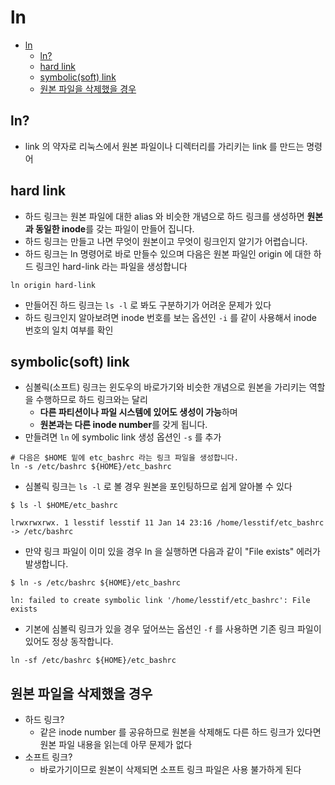 # ln

- [ln](#ln)
    - [ln?](#ln-1)
    - [hard link](#hard-link)
    - [symbolic(soft)  link](#symbolicsoft--link)
    - [원본 파일을 삭제했을 경우](#원본-파일을-삭제했을-경우)

## ln?

- link 의 약자로 리눅스에서 원본 파일이나 디렉터리를 가리키는 link 를 만드는 명령어

## hard link

- 하드 링크는 원본 파일에 대한 alias 와 비슷한 개념으로 하드 링크를 생성하면 **원본과 동일한 inode**를 갖는 파일이 만들어 집니다.
- 하드 링크는 만들고 나면 무엇이 원본이고 무엇이 링크인지 알기가 어렵습니다.
- 하드 링크는 ln 명령어로 바로 만들수 있으며 다음은 원본 파일인 origin 에 대한 하드 링크인 hard-link 라는 파일을 생성합니다

```shell
ln origin hard-link
```

- 만들어진 하드 링크는 `ls -l` 로 봐도 구분하기가 어려운 문제가 있다
- 하드 링크인지 알아보려면 inode 번호를 보는 옵션인 `-i` 를 같이 사용해서 inode 번호의 일치 여부를 확인

## symbolic(soft)  link

- 심볼릭(소프트) 링크는 윈도우의 바로가기와 비슷한 개념으로 원본을 가리키는 역할을 수행하므로 하드 링크와는 달리
    - **다른 파티션이나 파일 시스템에 있어도 생성이 가능**하며
    - **원본과는 다른 inode number**를 갖게 됩니다.
- 만들려면 `ln` 에 symbolic link 생성 옵션인  `-s` 를 추가

```shell
# 다음은 $HOME 밑에 etc_bashrc 라는 링크 파일을 생성합니다.
ln -s /etc/bashrc ${HOME}/etc_bashrc
```

- 심볼릭 링크는 `ls -l` 로 볼 경우 원본을 포인팅하므로 쉽게 알아볼 수 있다

```shell
$ ls -l $HOME/etc_bashrc 

lrwxrwxrwx. 1 lesstif lesstif 11 Jan 14 23:16 /home/lesstif/etc_bashrc -> /etc/bashrc
```

- 만약 링크 파일이 이미 있을 경우 ln 을 실행하면 다음과 같이 "File exists" 에러가 발생합니다.

```shell
$ ln -s /etc/bashrc ${HOME}/etc_bashrc

ln: failed to create symbolic link '/home/lesstif/etc_bashrc': File exists
```

- 기본에 심볼릭 링크가 있을 경우 덮어쓰는 옵션인 `-f` 를 사용하면 기존 링크 파일이 있어도 정상 동작합니다.

```shell
ln -sf /etc/bashrc ${HOME}/etc_bashrc
```

## 원본 파일을 삭제했을 경우

- 하드 링크?
    - 같은 inode number 를 공유하므로 원본을 삭제해도 다른 하드 링크가 있다면 원본 파일 내용을 읽는데 아무 문제가 없다
- 소프트 링크?
    - 바로가기이므로 원본이 삭제되면 소프트 링크 파일은 사용 불가하게 된다
